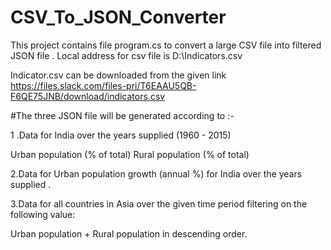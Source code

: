 # CSV_To_JSON_Converter

This project contains file program.cs to convert a large CSV file into filtered JSON file .
Local address for csv file is D:\Indicators.csv


Indicator.csv can be downloaded from the given link https://files.slack.com/files-pri/T6EAAU5QB-F6QE75JNB/download/indicators.csv

#The three JSON file will be generated according to :-

1 .Data for India over the years supplied (1960 - 2015)


Urban population (% of total)
Rural population (% of total)

2.Data for  Urban population growth (annual %) for India over the years supplied .


3.Data for all countries in Asia over the given time period filtering on the following value:

Urban population + Rural population in descending order.

